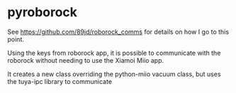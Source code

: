 # pyroborock

See https://github.com/89jd/roborock_comms for details on how I go to this point.

Using the keys from roborock app, it is possible to communicate with the roborock without needing to use the Xiamoi Miio app.

It creates a new class overriding the python-miio vacuum class, but uses the tuya-ipc library to communicate
